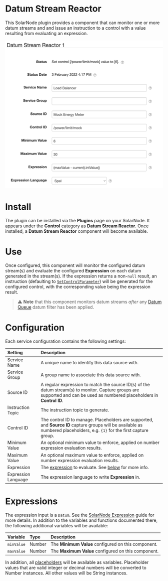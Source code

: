 # Datum Stream Reactor

This SolarNode plugin provides a component that can monitor one or more datum streams and and issue
an instruction to a control with a value resulting from evaluating an expression.

![Datum Stream Reactor settings](docs/solarnode-datum-stream-reactor-settings.png)

# Install

The plugin can be installed via the **Plugins** page on your SolarNode. It appears under the
**Control** category as **Datum Stream Reactor**. Once installed, a **Datum Stream Reactor**
component will become available.

# Use

Once configured, this component will monitor the configured datum stream(s) and evaluate the
configured **Expression** on each datum generated in the stream(s). If the expression returns a
non-`null` result, an instruction (defaulting to [`SetControlParameter`][SetControlParameter])
will be generated for the configured control, with the corresponding value being the expression
result.

> :warning: **Note** that this component monitors datum streams _after_ any 
  [Datum Queue][datum-queue] datum filter has been applied.

# Configuration

Each service configuration contains the following settings:

| Setting             | Description  |
|:--------------------|:-------------|
| Service Name        | A unique name to identify this data source with. |
| Service Group       | A group name to associate this data source with. |
| Source ID           | A regular expression to match the source ID(s) of the datum stream(s) to monitor. Capture groups are supported and can be used as numbered placeholders in **Control ID**. |
| Instruction Topic   | The instruction topic to generate. |
| Control ID          | The control ID to manage. Placeholders are supported, and **Source ID** capture groups will be available as numbered placeholders, e.g. `{1}` for the first capture group. |
| Minimum Value       | An optional minimum value to enforce, applied on number expression evaluation results. |
| Maximum Value       | An optional maximum value to enforce, applied on number expression evaluation results. |
| Expression          | The [expression][expr] to evaluate. See [below](#expressions) for more info. |
| Expression Language | The expression language to write **Expression** in. |

# Expressions

The expression input is a `Datum`. See the [SolarNode Expression][expr] guide for more details. In
addition to the variables and functions documented there, the following additional variables will
be available:

| Variable | Type | Description |
|:----------|:-----|:------------|
| `minValue` | Number | The **Minimum Value** configured on this component. |
| `maxValue` | Number | The **Maximum Value** configured on this component. |

In addition, all [placeholders][placeholders] will be available as variables. Placeholder values that
are valid integer or decimal numbers will be converted to Number instances. All other values will be
String instances.

[datum-queue]: https://github.com/SolarNetwork/solarnetwork/wiki/SolarNode-Datum-Queue
[expr]: https://github.com/SolarNetwork/solarnetwork/wiki/SolarNode-Expressions
[SetControlParameter]: https://github.com/SolarNetwork/solarnetwork/wiki/SolarUser-API-enumerated-types#setcontrolparameter
[placeholders]: https://github.com/SolarNetwork/solarnetwork/wiki/SolarNode-Placeholders
